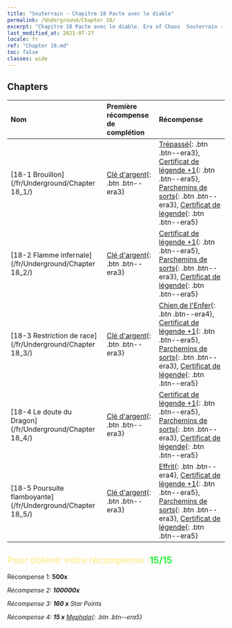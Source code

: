 ```yaml
---
title: "Souterrain - Chapitre 18 Pacte avec le diable"
permalink: /Underground/Chapter 18/
excerpt: "Chapitre 18 Pacte avec le diable. Era of Chaos  Souterrain - Chapitre 18. Pacte avec le diable"
last_modified_at: 2021-07-27
locale: fr
ref: "Chapter 18.md"
toc: false
classes: wide
---
```


## Chapters

  | Nom |  Première récompense de complétion | Récompense |
  |:------------|:------------|:------------| 
  | [18-1 Brouillon](/fr/Underground/Chapter 18_1/) | [Clé d'argent](/ItemsFR/con_693/){: .btn .btn--era3} | [Trépassé](/ItemsFR/unt_209/){: .btn .btn--era3}, [Certificat de légende +1](/ItemsFR/mat_74/){: .btn .btn--era5}, [Parchemins de sorts](/ItemsFR/con_694/){: .btn .btn--era3}, [Certificat de légende](/ItemsFR/mat_67/){: .btn .btn--era5} |
  | [18-2 Flamme infernale](/fr/Underground/Chapter 18_2/) | [Clé d'argent](/ItemsFR/con_693/){: .btn .btn--era3} | [Certificat de légende +1](/ItemsFR/mat_74/){: .btn .btn--era5}, [Parchemins de sorts](/ItemsFR/con_694/){: .btn .btn--era3}, [Certificat de légende](/ItemsFR/mat_67/){: .btn .btn--era5} |
  | [18-3 Restriction de race](/fr/Underground/Chapter 18_3/) | [Clé d'argent](/ItemsFR/con_693/){: .btn .btn--era3} | [Chien de l'Enfer](/ItemsFR/unt_228/){: .btn .btn--era4}, [Certificat de légende +1](/ItemsFR/mat_74/){: .btn .btn--era5}, [Parchemins de sorts](/ItemsFR/con_694/){: .btn .btn--era3}, [Certificat de légende](/ItemsFR/mat_67/){: .btn .btn--era5} |
  | [18-4 Le doute du Dragon](/fr/Underground/Chapter 18_4/) | [Clé d'argent](/ItemsFR/con_693/){: .btn .btn--era3} | [Certificat de légende +1](/ItemsFR/mat_74/){: .btn .btn--era5}, [Parchemins de sorts](/ItemsFR/con_694/){: .btn .btn--era3}, [Certificat de légende](/ItemsFR/mat_67/){: .btn .btn--era5} |
  | [18-5 Poursuite flamboyante](/fr/Underground/Chapter 18_5/) | [Clé d'argent](/ItemsFR/con_693/){: .btn .btn--era3} | [Effrit](/ItemsFR/unt_231/){: .btn .btn--era4}, [Certificat de légende +1](/ItemsFR/mat_74/){: .btn .btn--era5}, [Parchemins de sorts](/ItemsFR/con_694/){: .btn .btn--era3}, [Certificat de légende](/ItemsFR/mat_67/){: .btn .btn--era5} |


## <span style="color: #ffeea0">Pour obtenir votre récompense :</span><span style="color: #27f73a">15/15</span>

 Récompense 1:  **500x** <i class="fas fa-gem"/>

 Récompense 2:  **100000x** <i class="fas fa-coins"/>

 Récompense 3: **160 x** Star Points

 Récompense 4: **15 x** [Mephala](/ItemsFR/her_367/){: .btn .btn--era5}

